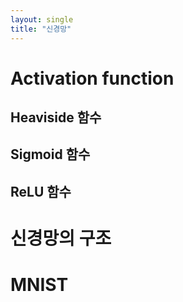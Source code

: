 ```yaml
---
layout: single
title: "신경망"
---
```


# Activation function  

## Heaviside 함수  

## Sigmoid 함수  

## ReLU 함수  


# 신경망의 구조  


# MNIST

# 

